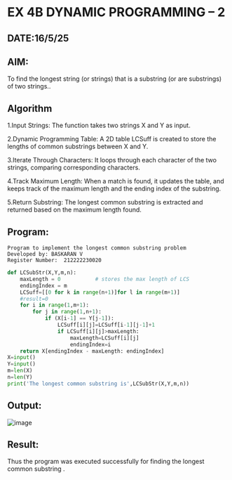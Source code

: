 # EX 4B DYNAMIC PROGRAMMING – 2
## DATE:16/5/25
## AIM:
To find the longest string (or strings) that is a substring (or are substrings) of two strings..



## Algorithm
1.Input Strings: The function takes two strings X and Y as input.

2.Dynamic Programming Table: A 2D table LCSuff is created to store the lengths of common substrings between X and Y.

3.Iterate Through Characters: It loops through each character of the two strings, comparing corresponding characters.

4.Track Maximum Length: When a match is found, it updates the table, and keeps track of the maximum length and the ending index of the substring.

5.Return Substring: The longest common substring is extracted and returned based on the maximum length found.  

## Program:
```
Program to implement the longest common substring problem
Developed by: BASKARAN V
Register Number:  212222230020
```
```python
def LCSubStr(X,Y,m,n):
    maxLength = 0           # stores the max length of LCS
    endingIndex = m 
    LCSuff=[[0 for k in range(n+1)]for l in range(m+1)]
    #result=0
    for i in range(1,m+1):
        for j in range(1,n+1):
            if (X[i-1] == Y[j-1]):
                LCSuff[i][j]=LCSuff[i-1][j-1]+1
                if LCSuff[i][j]>maxLength:
                    maxLength=LCSuff[i][j]
                    endingIndex=i
    return X[endingIndex - maxLength: endingIndex]
X=input()
Y=input()
m=len(X)
n=len(Y)
print('The longest common substring is',LCSubStr(X,Y,m,n))
```

## Output:

![image](https://github.com/user-attachments/assets/22e79269-685d-4723-b055-0efa0adb853f)


## Result:
Thus the program was executed successfully for finding the longest common substring .
